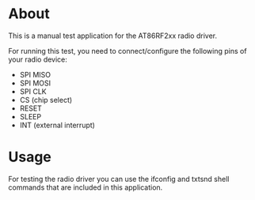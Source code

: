 # About
This is a manual test application for the AT86RF2xx radio driver.

For running this test, you need to connect/configure the following pins of your
radio device:
- SPI MISO
- SPI MOSI
- SPI CLK
- CS (chip select)
- RESET
- SLEEP
- INT (external interrupt)

# Usage
For testing the radio driver you can use the ifconfig and txtsnd shell commands
that are included in this application.
